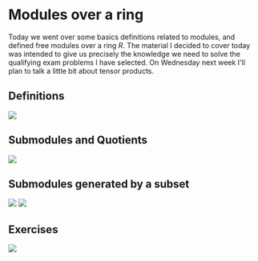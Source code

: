 # Modules over a ring

Today we went over some basics definitions related to modules,
and defined free modules over a ring $R$. The material I decided to cover today
was intended to give us precisely the knowledge we need to solve the 
qualifying exam problems I have selected. On Wednesday next week I'll plan 
to talk a little bit about tensor products.


## Definitions
![](images/14.jpg)
## Submodules and Quotients
![](images/15.jpg)
## Submodules generated by a subset
![](images/16.jpg)
![](images/17.jpg)
## Exercises
![](images/18.jpg)
